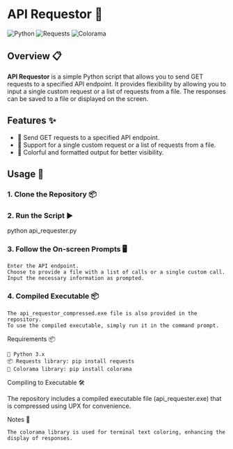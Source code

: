 # API Requestor 🚀

![Python](https://img.shields.io/badge/Python-3.x-blue.svg)
![Requests](https://img.shields.io/badge/Requests-Library-brightgreen.svg)
![Colorama](https://img.shields.io/badge/Colorama-Library-yellowgreen.svg)

## Overview 📋

**API Requestor** is a simple Python script that allows you to send GET requests to a specified API endpoint. It provides flexibility by allowing you to input a single custom request or a list of requests from a file. The responses can be saved to a file or displayed on the screen.

## Features ✨

- 🔗 Send GET requests to a specified API endpoint.
- 📄 Support for a single custom request or a list of requests from a file.
- 🎨 Colorful and formatted output for better visibility.

## Usage 🚀

### 1. Clone the Repository 📦
### 2. Run the Script ▶️
python api_requester.py

### 3. Follow the On-screen Prompts 🖥️

    Enter the API endpoint.
    Choose to provide a file with a list of calls or a single custom call.
    Input the necessary information as prompted.

### 4. Compiled Executable 📦

    The api_requestor_compressed.exe file is also provided in the repository.
    To use the compiled executable, simply run it in the command prompt.

Requirements 📦

    🐍 Python 3.x
    📦 Requests library: pip install requests
    🎨 Colorama library: pip install colorama

Compiling to Executable 🛠️

The repository includes a compiled executable file (api_requester.exe) that is compressed using UPX for convenience.

Notes 📝

    The colorama library is used for terminal text coloring, enhancing the display of responses.

    

